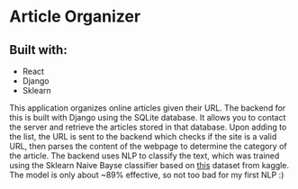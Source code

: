 <h1>Article Organizer</h1>
<h2>Built with: </h2>
    <ul>
        <li>React</li>
        <li>Django</li>
        <li>Sklearn</li>
    </ul>
<p>
   This application organizes online articles given their URL. The backend for this is built with Django using the SQLite database. It allows you to contact the server and retrieve the articles stored in that database. Upon adding to the list, the URL is sent to the backend which checks if the site is a valid URL, then parses the content of the webpage to determine the category of the article. The backend uses NLP to classify the text, which was trained using the Sklearn Naive Bayse classifier based on <a href="https://www.kaggle.com/amananandrai/ag-news-classification-dataset">this</a> dataset from kaggle. The model is only about ~89% effective, so not too bad for my first NLP :)</p>